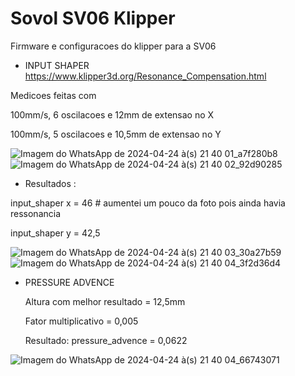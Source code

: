 # Sovol SV06 Klipper

Firmware e configuracoes do klipper para a SV06

- INPUT SHAPER
  https://www.klipper3d.org/Resonance_Compensation.html
  
Medicoes feitas com 

100mm/s, 6 oscilacoes e 12mm de extensao no X 

100mm/s, 5 oscilacoes e 10,5mm de extensao no Y

![Imagem do WhatsApp de 2024-04-24 à(s) 21 40 01_a7f280b8](https://github.com/ofelipevilela/sovol-sv06-klipper/assets/165967059/28841caa-f47e-4ed6-9ea0-455654381047)
![Imagem do WhatsApp de 2024-04-24 à(s) 21 40 02_92d90285](https://github.com/ofelipevilela/sovol-sv06-klipper/assets/165967059/21bd08fc-efa6-4a7a-b943-86a0179033ef)

- Resultados :
  
input_shaper x = 46  # aumentei um pouco da foto pois ainda havia ressonancia
 
input_shaper y = 42,5

![Imagem do WhatsApp de 2024-04-24 à(s) 21 40 03_30a27b59](https://github.com/ofelipevilela/sovol-sv06-klipper/assets/165967059/d3354e6a-246b-43ec-b855-843025f4853a)
![Imagem do WhatsApp de 2024-04-24 à(s) 21 40 04_3f2d36d4](https://github.com/ofelipevilela/sovol-sv06-klipper/assets/165967059/8d1763f4-8253-4fc5-b771-01d35b454547)



- PRESSURE ADVENCE

  Altura com melhor resultado = 12,5mm

  Fator multiplicativo = 0,005

  Resultado: pressure_advence = 0,0622
  
![Imagem do WhatsApp de 2024-04-24 à(s) 21 40 04_66743071](https://github.com/ofelipevilela/sovol-sv06-klipper/assets/165967059/69383014-c6ff-424f-99fc-9e5edaa75f19)
